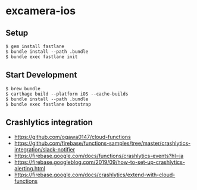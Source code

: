 # excamera-ios

## Setup 

```
$ gem install fastlane
$ bundle install --path .bundle
$ bundle exec fastlane init
```

## Start Development 

```
$ brew bundle
$ carthage build --platform iOS --cache-builds
$ bundle install --path .bundle
$ bundle exec fastlane bootstrap
```

## Crashlytics integration

- https://github.com/ogawa0147/cloud-functions
- https://github.com/firebase/functions-samples/tree/master/crashlytics-integration/slack-notifier
- https://firebase.google.com/docs/functions/crashlytics-events?hl=ja
- https://firebase.googleblog.com/2019/09/how-to-set-up-crashlytics-alerting.html
- https://firebase.google.com/docs/crashlytics/extend-with-cloud-functions

